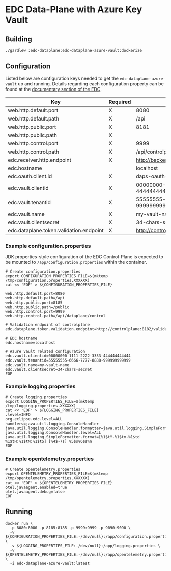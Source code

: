 # EDC Data-Plane with Azure Key Vault

## Building

```shell
./gardlew :edc-dataplane:edc-dataplane-azure-vault:dockerize
```

## Configuration

Listed below are configuration keys needed to get the `edc-dataplane-azure-vault` up and running.
Details regarding each configuration property can be found at the [documentary section of the EDC](https://github.com/eclipse-edc/Connector/tree/main/docs).

| Key                                     | Required | Example                                     | Description |
|-----------------------------------------|----------|---------------------------------------------|-------------|
| web.http.default.port                   | X        | 8080                                        |             |
| web.http.default.path                   | X        | /api                                        |             |
| web.http.public.port                    | X        | 8181                                        |             |
| web.http.public.path                    | X        |                                             |             |
| web.http.control.port                   | X        | 9999                                        |             |
| web.http.control.path                   | X        | /api/controlplane/control                   |             |
| edc.receiver.http.endpoint              | X        | <http://backend-service>                    |             |
| edc.hostname                            |          | localhost                                   |             |
| edc.oauth.client.id                     | X        | daps-oauth-client-id                        |             |
| edc.vault.clientid                      | X        | 00000000-1111-2222-3333-444444444444        |             |
| edc.vault.tenantid                      | X        | 55555555-6666-7777-8888-999999999999        |             |
| edc.vault.name                          | X        | my-vault-name                               |             |
| edc.vault.clientsecret                  | X        | 34-chars-secret                             |             |
| edc.dataplane.token.validation.endpoint | X        | <http://controlplane:8182/validation/token> |             |

### Example configuration.properties

JDK properties-style configuration of the EDC Control-Plane is expected to be mounted to `/app/configuration.properties` within the container.

```shell
# Create configuration.properties
export CONFIGURATION_PROPERTIES_FILE=$(mktemp /tmp/configuration.properties.XXXXXX)
cat << 'EOF' > ${CONFIGURATION_PROPERTIES_FILE}

web.http.default.port=8080
web.http.default.path=/api
web.http.public.port=8185
web.http.public.path=/public
web.http.control.port=9999
web.http.control.path=/api/dataplane/control

# Validation endpoint of controlplane
edc.dataplane.token.validation.endpoint=http://controlplane:8182/validation/token

# EDC hostname
edc.hostname=localhost

# Azure vault related configuration
edc.vault.clientid=00000000-1111-2222-3333-444444444444
edc.vault.tenantid=55555555-6666-7777-8888-999999999999
edc.vault.name=my-vault-name
edc.vault.clientsecret=34-chars-secret
EOF
```

### Example logging.properties

```shell
# Create logging.properties
export LOGGING_PROPERTIES_FILE=$(mktemp /tmp/logging.properties.XXXXXX)
cat << 'EOF' > ${LOGGING_PROPERTIES_FILE}
.level=INFO
org.eclipse.edc.level=ALL
handlers=java.util.logging.ConsoleHandler
java.util.logging.ConsoleHandler.formatter=java.util.logging.SimpleFormatter
java.util.logging.ConsoleHandler.level=ALL
java.util.logging.SimpleFormatter.format=[%1$tY-%1$tm-%1$td %1$tH:%1$tM:%1$tS] [%4$-7s] %5$s%6$s%n
EOF
```

### Example opentelemetry.properties

```shell
# Create opentelemetry.properties
export OPENTELEMETRY_PROPERTIES_FILE=$(mktemp /tmp/opentelemetry.properties.XXXXXX)
cat << 'EOF' > ${OPENTELEMETRY_PROPERTIES_FILE}
otel.javaagent.enabled=true
otel.javaagent.debug=false
EOF
```

## Running

```shell
docker run \
  -p 8080:8080 -p 8185:8185 -p 9999:9999 -p 9090:9090 \
  -v ${CONFIGURATION_PROPERTIES_FILE:-/dev/null}:/app/configuration.properties \
  -v ${LOGGING_PROPERTIES_FILE:-/dev/null}:/app/logging.properties \
  -v ${OPENTELEMETRY_PROPERTIES_FILE:-/dev/null}:/app/opentelemetry.properties \
  -i edc-dataplane-azure-vault:latest
```
